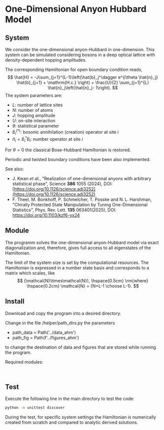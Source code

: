 # One-Dimensional Anyon Hubbard Model



## System

We consider the one-dimensional anyon-Hubbard in one-dimension. This system can be simulated considering bosons in a deep optical lattice with density-dependent hopping amplitudes.

The corresponding Hamiltonian for open boundary condition reads,
$$
\hat{H} = -J\sum_{j=1}^{L-1}\left(\hat{b}_j^\dagger e^{i\theta \hat{n}_j} \hat{b}_{j+1} +  \mathrm{H.c.} \right) + \frac{U}{2} \sum_{j=1}^{L} \hat{n}_j\left(\hat{n}_j- 1\right).
$$
The system parameters are:

- $L$: number of lattice sites
- $N$: number of atoms
- $J$: hopping amplitude
- $U$: on-site interaction
- $\theta$: statistical parameter
- $\hat{b}_i^{(\dagger)}$: bosonic annihilation (creation) operator at site $i$
- $\hat{n}_i= \hat{b}_i^\dagger \hat{b}_i$: number operator at site $i$

For $\theta=0$ the classical Bose-Hubbard Hamiltonian is restored.

Periodic and twisted boundary conditions have been also implemented. 



See also:

- J. Kwan *et al.*, "Realization of one-dimensional anyons with arbitrary statistical phase", Science **386** 1055 (2024), DOI:  [https://doi.org/10.1126/science.adi3252](https://doi.org/10.1126/science.adi3252)
- F. Theel, M. Bonkhoff, P. Schmelcher, T. Posske and N. L. Harshman, "Chirally Protected State Manipulation by Tuning One-Dimensional Statistics", Phys. Rev. Lett. **135** 063401(2025),  DOI: https://doi.org/10.1103/kzf6-yx24 



## Module

The programm solves the one-dimensional anyon-Hubbard model via exact diagonalization and, therefore, gives full access to all eigenstates of the Hamiltonian. 

The limit of the system size is set by the computational resources. The Hamiltonian is expressed in a number state basis and corresponds to a matrix which scales, like
$$
(\mathcal{N}\times\mathcal{N}), \hspace{0.5cm} \rm{where} \hspace{0.2cm} \mathcal{N} = {N+L-1 \choose L-1}.
$$




## Install

Download and copy the program into a desired directory.

Change in the file /helper/path_dirs.py the parameters

- path_data = Path('../data_ahm')
- path_fig = Path(f'../figures_ahm')

to change the destination of data and figures that are stored while running the program.



Required modules:

​	



## Test

Execute the following line in the main directory to test the code:

```bash
python -m unittest discover
```

During the test, for specific system settings the Hamiltonian is numerically created from scratch and compared to analytic derived solutions.
